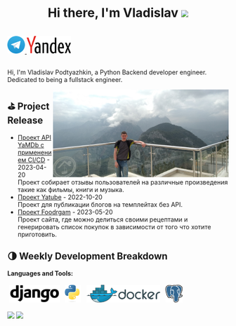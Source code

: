 <h1 align="center">Hi there, I'm Vladislav</a> 
<img src="https://github.com/blackcater/blackcater/raw/main/images/Hi.gif" height="32"/></h1>

<br />

<a href="https://t.me/V_l_a_d_96">
  <img src="https://github.com/vlad3069/vlad3069/raw/main/images/Telegram_logo.svg" height="40" />
</a>
<a href="mailto:vladislav.podtyazhkin@yandex.ru">
  <img src="https://github.com/vlad3069/vlad3069/raw/main/images/Yandex_logo_en.svg" height="40" />
</a>

<br />
<br />

Hi, I'm Vladislav Podtyazhkin, a Python Backend developer engineer. Dedicated to being a fullstack engineer.

<a href="#"><img align="right" src="https://github.com/vlad3069/vlad3069/raw/main/images/IMG_20210408_183611.jpg" width="400 " height="200" /></a>


## ⛳️ Project Release

- <a href='https://github.com/vlad3069/yamdb_final' target='_blank'>Проект API YaMDb с применением CI/CD</a> - 2023-04-20
  <br/> Проект собирает отзывы пользователей на различные произведения такие как фильмы, книги и музыка.
- <a href='https://github.com/vlad3069/yatube_project' target='_blank'>Проект Yatube</a> - 2022-10-20
  <br/> Проект для публикации блогов на темплейтах без API.
- <a href='https://github.com/vlad3069/foodgram-project-react' target='_blank'>Проект Foodrgam</a> - 2023-05-20
  <br/> Проект сайта, где можно делиться своими рецептами и генерировать список покупок в зависимости от того что хотите приготовить.


## 🌗 Weekly Development Breakdown

**Languages and Tools:**

<p>
<img src="https://github.com/vlad3069/vlad3069/raw/main/images/Django_logo.svg"&nbsp;&nbsp; height="40" style="vertical-align:down; margin:4px" alt="Django">
<img src="https://github.com/vlad3069/vlad3069/raw/main/images/Python-logo-notext.svg" height="40" style="vertical-align:down; margin:4px" alt="Python">
<img src="https://github.com/vlad3069/vlad3069/raw/main/images/Docker_(container_engine)_logo.svg" height="40" style="vertical-align:down; margin:4px" alt="Docker">
<img src="https://github.com/vlad3069/vlad3069/raw/main/images/PostgreSQL_logo.3colors.svg" height="40" style="vertical-align:down; margin:4px" alt="SQL">
</p>

<a href="https://github.com/vlad3069" alt="https://github.com/vlad3069"><img src="https://img.shields.io/static/v1?style=for-the-badge&label=CREATED%20BY&message=Vladislav&color=000000"></a>
<a href="https://github.com/vlad3069/vlad3069/blob/main/LICENSE" alt="https://github.com/vlad3069/vlad3069/blob/main/LICENSE"><img src="https://img.shields.io/static/v1?style=for-the-badge&label=LICENSE&message=MIT&color=000000"></a>
